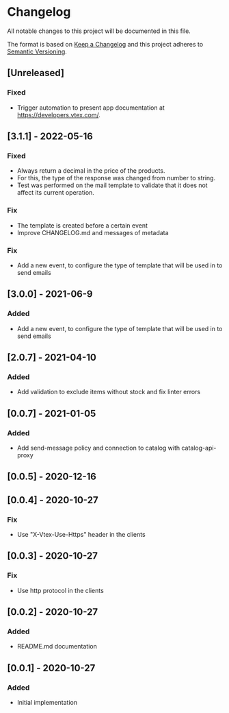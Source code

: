 # Changelog

All notable changes to this project will be documented in this file.

The format is based on [Keep a Changelog](http://keepachangelog.com/en/1.0.0/)
and this project adheres to [Semantic Versioning](http://semver.org/spec/v2.0.0.html).

## [Unreleased]

### Fixed

- Trigger automation to present app documentation at https://developers.vtex.com/.

## [3.1.1] - 2022-05-16

### Fixed

- Always return a decimal in the price of the products.
- For this, the type of the response was changed from number to string.
- Test was performed on the mail template to validate that it does not affect its current operation.

### Fix

- The template is created before a certain event
- Improve CHANGELOG.md and messages of metadata

### Fix

- Add a new event, to configure the type of template that will be used in to send emails

## [3.0.0] - 2021-06-9

### Added

- Add a new event, to configure the type of template that will be used in to send emails

## [2.0.7] - 2021-04-10

### Added

- Add validation to exclude items without stock and fix linter errors

## [0.0.7] - 2021-01-05

### Added

- Add send-message policy and connection to catalog with catalog-api-proxy

## [0.0.5] - 2020-12-16

## [0.0.4] - 2020-10-27

### Fix

- Use "X-Vtex-Use-Https" header in the clients

## [0.0.3] - 2020-10-27

### Fix

- Use http protocol in the clients

## [0.0.2] - 2020-10-27

### Added

- README.md documentation

## [0.0.1] - 2020-10-27

### Added

- Initial implementation
